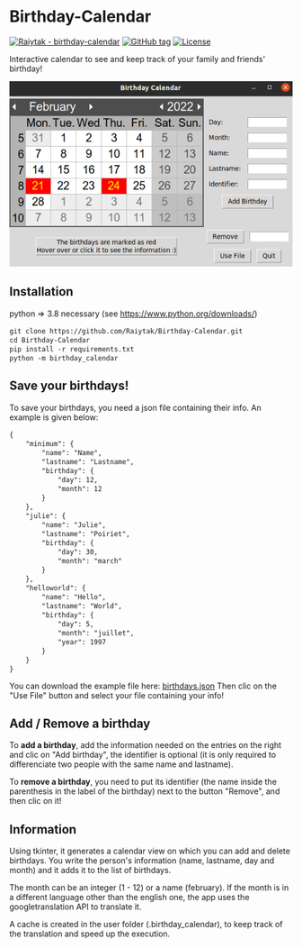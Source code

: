 # Birthday-Calendar
[![Raiytak - birthday-calendar](https://img.shields.io/static/v1?label=Raiytak&message=birthday-calendar&color=blueviolet&logo=github)](https://github.com/Raiytak/Birthday-Calendar "Go to GitHub repo")
[![GitHub tag](https://img.shields.io/github/tag/Raiytak/birthday-calendar?include_prereleases=&sort=semver&color=brightgreen)](https://github.com/Raiytak/birthday-calendar/releases/)
[![License](https://img.shields.io/badge/License-MIT-brightgreen)](#license)

Interactive calendar to see and keep track of your family and friends' birthday!

![birthday calendar window](https://github.com/Raiytak/Birthday-Calendar/blob/master/assets/birthday_calendar.png?raw=true)

## Installation

python => 3.8 necessary (see https://www.python.org/downloads/)
```
git clone https://github.com/Raiytak/Birthday-Calendar.git
cd Birthday-Calendar
pip install -r requirements.txt
python -m birthday_calendar
```

## Save your birthdays!
To save your birthdays, you need a json file containing their info. An example is given below:
```
{
    "minimum": {
        "name": "Name",
        "lastname": "Lastname",
        "birthday": {
            "day": 12,
            "month": 12
        }
    },
    "julie": {
        "name": "Julie",
        "lastname": "Poiriet",
        "birthday": {
            "day": 30,
            "month": "march"
        }
    },
    "helloworld": {
        "name": "Hello",
        "lastname": "World",
        "birthday": {
            "day": 5,
            "month": "juillet",
            "year": 1997
        }
    }
}
```
You can download the example file here:
[birthdays.json](https://github.com/Raiytak/Birthday-Calendar/tree/master/assets/birthdays.json)
Then clic on the "Use File" button and select your file containing your info!

## Add / Remove a birthday
To __add a birthday__, add the information needed on the entries on the right and clic on "Add birthday", the identifier is optional (it is only required to differenciate two people with the same name and lastname).

To __remove a birthday__, you need to put its identifier (the name inside the parenthesis in the label of the birthday) next to the button "Remove", and then clic on it!

## Information
Using tkinter, it generates a calendar view on which you can add and delete birthdays.
You write the person's information (name, lastname, day and month) and it adds it to the list of birthdays.

The month can be an integer (1 - 12) or a name (february).
If the month is in a different language other than the english one, the app uses the googletranslation API to translate it.

A cache is created in the user folder (.birthday_calendar), to keep track of the translation and speed up the execution.


